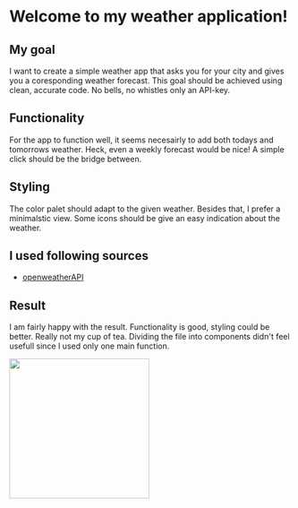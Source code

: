 # Welcome to my weather application!

 ## My goal

 I want to create a simple weather app that asks you for your city and gives you a coresponding weather forecast.
 This goal should be achieved using clean, accurate code. No bells, no whistles only an API-key.

 ## Functionality

 For the app to function well, it seems necesairly to add both todays and tomorrows weather. 
 Heck, even a weekly forecast would be nice! 
 A simple click should be the bridge between. 

 ## Styling

 The color palet should adapt to the given weather.
 Besides that, I prefer a minimalstic view.
 Some icons should be give an easy indication about the weather. 

## I used following sources
* [openweatherAPI](https://openweathermap.org/api)

## Result

 I am fairly happy with the result. 
 Functionality is good, styling could be better. Really not my cup of tea.
 Dividing the file into components didn't feel usefull since I used only one main function.

<img src="WeatherAppGif.gif" width="250">